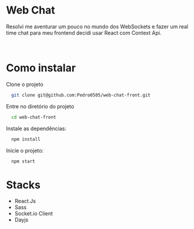 
# Web Chat

Resolvi me aventurar um pouco no mundo dos WebSockets e fazer um real time chat para meu frontend decidi usar React com Context Api.

<br />

# Como instalar

Clone o projeto

```bash
  git clone git@github.com:Pedro0505/web-chat-front.git
```

Entre no diretório do projeto

```bash
  cd web-chat-front
```

Instale as dependências:

```bash
  npm install
```

Inicie o projeto:

```bash
  npm start
```

# Stacks

 - React.Js
 - Sass
 - Socket.io Client
 - Dayjs
